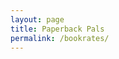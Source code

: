 ```yaml
---
layout: page
title: Paperback Pals
permalink: /bookrates/
---
```

<meta charset="UTF-8">
<meta name="viewport" content="width=device-width, initial-scale=1.0">
<title>Book Reviews</title>
<style>
  /* Styling for elements */
  .book-card {
    background-color: #072536;
    color: #AFC0D5;
    padding: 20px;
    max-width: 700px;
    margin: 20px auto;
    border-radius: 10px;
    box-shadow: 0 4px 8px rgba(0, 0, 0, 0.2);
    text-align: center;
  }
  .book-title {
    font-size: 24px;
    margin-bottom: 10px;
    color: #FFFFFF;
  }
  .book-author {
    font-size: 18px;
    color: #D1E1F2;
  }
  .book-cover {
    width: 400px;
    height: 600px;
    border-radius: 5px;
    margin: 20px auto;
  }
  .heart-button {
    background: none;
    border: none;
    font-size: 24px;
    color: #ff0077;
    cursor: pointer;
  }
  .rating-stars span {
    font-size: 30px;
    cursor: pointer;
    color: #ccc;
  }
  .comments-heading {
    color: #fff;
    margin-top: 20px;
  }
  .comment-section {
    background-color: #072536;
    color: white;
    padding: 15px;
    border-radius: 5px;
    text-align: left;
    margin-top: 15px;
  }
  .submit-comment {
    display: block;
    margin-top: 10px;
    background-color: #33ccff;
    border: none;
    color: white;
    padding: 8px 12px;
    border-radius: 5px;
    cursor: pointer;
    text-align: left;
  }
  .comment-box {
    border-bottom: 1px solid #cce7ff;
    padding: 10px;
    margin-top: 10px;
    background-color: #0B3954;
    border-radius: 5px;
  }
  .comment-text {
    color: white;
  }
  .reply-button {
    background: none;
    color: #cce7ff;
    border: none;
    cursor: pointer;
    font-size: 14px;
    padding: 0;
    margin-top: 5px;
    text-align: left;
  }
  .reply-textarea {
    width: 100%;
    padding: 5px;
    margin-top: 5px;
    border: none;
    border-radius: 5px;
    font-size: 14px;
    color: #333;
  }
  .submit-reply {
    background-color: #66b2ff;
    border: none;
    padding: 5px 10px;
    color: white;
    border-radius: 5px;
    margin-top: 5px;
    cursor: pointer;
    text-align: left;
  }
  .replies {
    margin-top: 10px;
    padding-left: 10px;
  }
  .reply-box {
    background-color: #10567E;
    padding: 5px;
    border-radius: 5px;
    color: #cce7ff;
    margin-top: 5px;
    text-align: left;
  }
</style>

<div id="bookContainer">
  <!-- Book content will be dynamically added here -->
</div>

<script type="module">
  import { pythonURI, fetchOptions } from "{{site.baseurl}}/assets/js/api/config.js";
  
  const bookRatings = {
    "Harry Potter and the Sorcerer's Stone": 4.8,
    "Percy Jackson & the Olympians: The Lightning Thief": 4.3,
    "The Hunger Games": 4.2,
    "Divergent": 4.1,
    "Red Queen": 4.0,
    "A Good Girl's Guide to Murder": 4.5
  };

  let currentBook = {};
  let liked = false;
  let currentLikes = 0;

  let comments = JSON.parse(localStorage.getItem('comments')) || {};
  let likesCount = JSON.parse(localStorage.getItem('likes')) || {};

// Fetch random book from backend (Flask API)
function fetchRandomBook() {
  fetch(`${pythonURI}/api/random_book`)
    .then(response => response.json())
    .then(data => {
      if (data && data.title) {
        currentBook = data;
        const bookTitle = data.title;
        const bookAuthor = data.author || 'Unknown Author';
        const bookGenre = data.genre || 'Unknown Genre';
        const bookDescription = data.description || 'No description available';
        const coverUrl = data.image_cover || 'default-image.jpg';

        displayBookInfo(bookTitle, bookAuthor, bookGenre, bookDescription, coverUrl);
      } else {
        alert('No book data found.');
      }
    })
    .catch(error => {
      console.error('Error fetching book data:', error);
      alert('Failed to fetch book information.');
    });
}

// Display the book information
function displayBookInfo(title, author, genre, description, coverUrl) {
  document.getElementById('bookContainer').innerHTML = `
    <div class="book-card">
      <h3 class="book-title">${title}</h3>
      <img src="${coverUrl}" alt="Book Cover" class="book-cover" />
      <p class="book-author">by ${author}</p>
      <p class="book-genre">Genre: ${genre}</p>
      <p class="book-description">Description: ${description}</p>
      <div id="rating" class="rating-stars">
        <span onclick="rateBook(1)">★</span>
        <span onclick="rateBook(2)">★</span>
        <span onclick="rateBook(3)">★</span>
        <span onclick="rateBook(4)">★</span>
        <span onclick="rateBook(5)">★</span>
      </div>
      <p>Average Rating: ${bookRatings[title] || 'No Rating'} ★</p>
      <button onclick="toggleLike()" id="likeButton" class="heart-button">
        <span id="heart">♡</span> Like (${currentLikes})
      </button>
      <h4 class="comments-heading">Comments:</h4>
      <div id="commentSection" class="comment-section">
        <textarea id="commentInput" placeholder="Add a comment..."></textarea>
        <button onclick="addComment()" class="submit-comment">Submit</button>
        <div id="commentsList"></div>
      </div>
    </div>
  `;
}

    displayComments();

  // Fetch book data when the page loads
  fetchRandomBook();

  function displayComments() {
    const commentsList = document.getElementById('commentsList');
    const bookComments = comments[currentBook.title] || [];
    bookComments.forEach((comment, index) => {
      const commentDiv = document.createElement('div');
      commentDiv.classList.add('comment-box');
      commentDiv.innerHTML = `
        <div class="comment-text">
          <strong>${comment.username}</strong><br>${comment.text}
        </div>
        <button onclick="showReplyInput(${index})" class="reply-button">Reply</button>
        <div id="replyInput-${index}" style="display: none;">
          <textarea placeholder="Add a reply..." class="reply-textarea"></textarea>
          <button onclick="addReply(${index})" class="submit-reply">Submit Reply</button>
        </div>
        <div class="replies">
          ${comment.replies.map(reply => ` 
            <div class="reply-box">
              <strong>${reply.username}</strong>: ${reply.text}
            </div>`).join('')}
        </div>
      `;
      commentsList.appendChild(commentDiv);
    });
  }

  function saveComments() {
    localStorage.setItem('comments', JSON.stringify(comments));
  }

  function addComment() {
    const commentInput = document.getElementById('commentInput');
    const commentText = commentInput.value.trim();
    if (commentText) {
      const comment = { username, text: commentText, replies: [] };
      if (!comments[currentBook.title]) {
        comments[currentBook.title] = [];
      }
      comments[currentBook.title].push(comment);
      commentInput.value = '';
      saveComments();
      displayComments();
    }
  }

  function addReply(commentIndex) {
    const replyInput = document.getElementById(`replyInput-${commentIndex}`).querySelector('textarea');
    const replyText = replyInput.value.trim();
    if (replyText) {
      comments[currentBook.title][commentIndex].replies.push({ username, text: replyText });
      replyInput.value = '';
      saveComments();
      displayComments();
    }
  }

  function showReplyInput(commentIndex) {
    const replyInput = document.getElementById(`replyInput-${commentIndex}`);
    replyInput.style.display = replyInput.style.display === 'none' ? 'block' : 'none';
  }

  function rateBook(rating) {
    const bookTitle = currentBook.title;
    // Update the book rating using a more accurate average calculation
    bookRatings[bookTitle] = (bookRatings[bookTitle] * currentLikes + rating) / (currentLikes + 1);
    currentLikes++;
    document.querySelectorAll('.rating-stars span').forEach((star, index) => {
      star.style.color = index < rating ? 'yellow' : 'gray';
    });
    saveComments();
  }

  function toggleLike() {
    if (liked) {
      liked = false;
      currentLikes--;
      document.getElementById('heart').textContent = '♡';
    } else {
      liked = true;
      currentLikes++;
      document.getElementById('heart').textContent = '❤️';
    }
    document.getElementById('likeButton').textContent = `Like (${currentLikes})`;
    likesCount[currentBook.title] = currentLikes;
    localStorage.setItem('likes', JSON.stringify(likesCount));
  }
</script>
